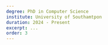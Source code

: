 ```yaml
---
degree: PhD in Computer Science
institute: University of Southamtpon
duration: 2024 - Present
excerpt: ...
order: 3
---
```

